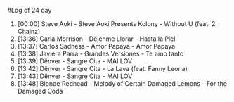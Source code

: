 #Log of 24 day

1. [00:00] Steve Aoki - Steve Aoki Presents Kolony - Without U (feat. 2 Chainz)
1. [13:36] Carla Morrison - Déjenme Llorar - Hasta la Piel
1. [13:37] Carlos Sadness - Amor Papaya - Amor Papaya
1. [13:38] Javiera Parra - Grandes Versiones - Te amo tanto
1. [13:39] Dënver - Sangre Cita - MAI LOV
1. [13:42] Dënver - Sangre Cita - La Lava (feat. Fanny Leona)
1. [13:43] Dënver - Sangre Cita - MAI LOV
1. [13:48] Blonde Redhead - Melody of Certain Damaged Lemons - For the Damaged Coda

